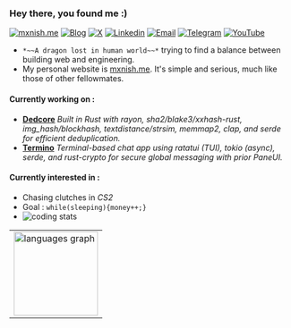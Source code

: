 ### Hey there, you found me :)
[![mxnish.me](https://img.shields.io/badge/mxnish.me-6f42c1?style=flat-square&logo=portfolio&logoColor=white)](https://www.mxnish.me)
[![Blog](https://img.shields.io/badge/Blog-F0773A?style=flat-square&logo=firefox-browser&logoColor=white)](https://www.mxnish.me/posts)
[![X](https://img.shields.io/badge/X-000?logo=x&logoColor=white)](https://x.com/manishyoudumb)
[![Linkedin](https://img.shields.io/badge/LinkedIn-0B65C2?style=flat-square&logo=linkedin&logoColor=white)](https://www.linkedin.com/in/mxnish)
[![Email](https://img.shields.io/badge/Email-EA4335?style=flat-square&logo=gmail&logoColor=white)](mailto:mxnish@outlook.in)
[![Telegram](https://img.shields.io/badge/Telegram-0088CC?style=flat-square&logo=telegram&logoColor=white)](https://t.me/keiryoudumb)
[![YouTube](https://img.shields.io/badge/YouTube-FF0000?style=flat-square&logo=youtube&logoColor=white)](https://youtube.com/manishyoudumb)
- `*~~A dragon lost in human world~~*` trying to find a balance between building web and engineering. 
- My personal website is [mxnish.me](https://mxnish.me). It's simple and serious, much like those of other fellowmates.
#### Currently working on :
- [**Dedcore**](https://github.com/manishyoudumb/dedcore)
  *Built in Rust with rayon, sha2/blake3/xxhash-rust, img_hash/blockhash, textdistance/strsim, memmap2, clap, and serde for efficient deduplication.*
- [**Termino**](https://github.com/manishyoudumb/termino)
  *Terminal-based chat app using ratatui (TUI), tokio (async), serde, and rust-crypto for secure global messaging with prior PaneUI.*
#### Currently interested in :
- Chasing clutches in *CS2*
- Goal : `while(sleeping){money++;}`
- ![coding stats](https://img.shields.io/endpoint?url=https://wakapi.dev/api/compat/shields/v1/egoist/interval:30_days&label=coding%20stats%20last%2030d&color=FF4136)

<div align="left">
  <table>
    <tr>
      <td>
        <img src="https://github-readme-stats.vercel.app/api/top-langs?username=manishyoudumb&locale=en&hide_title=false&layout=compact&card_width=320&langs_count=5&theme=dracula&hide_border=false" height="150" alt="languages graph"/>
      </td>
    </tr>
  </table>
</div>

